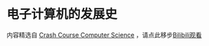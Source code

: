 # 电子计算机的发展史

内容精选自 [Crash Course Computer Science](https://thecrashcourse.com/topic/computerscience/) ，请点此移步[Bilibili观看](https://www.bilibili.com/video/BV1EW411u7th?p=2)